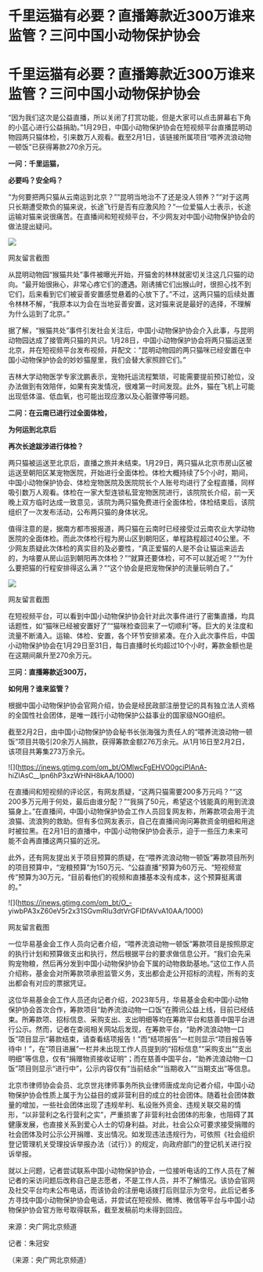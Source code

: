 # 千里运猫有必要？直播筹款近300万谁来监管？三问中国小动物保护协会

# 千里运猫有必要？直播筹款近300万谁来监管？三问中国小动物保护协会

“因为我们这次是公益直播，所以关闭了打赏功能，但是大家可以点击屏幕右下角的小蓝心进行公益捐助。”1月29日，中国小动物保护协会在短视频平台直播昆明动物园两只猫体检，引来数万人观看。截至2月1日，该链接所属项目“喂养流浪动物一顿饭”已获得筹款270余万元。

**一问：千里运猫，**

**必要吗？安全吗？**

“为何要把两只猫从云南运到北京？”“昆明当地治不了还是没人领养？”“对于这两只长期遭受欺负的猫来说，长途飞行是否有应激风险？”一位爱猫人士表示，长途运输对猫来说很痛苦。在直播间和短视频平台，不少网友对中国小动物保护协会的做法提出疑问。

![](https://inews.gtimg.com/om_bt/Os7P8MnjDIGKSleeQnGAbXNm8uFiphxg88q74XbK1qKs0AA/1000)

网友留言截图

从昆明动物园“猴猫共处”事件被曝光开始，开猫舍的林林就密切关注这几只猫的动向。“最开始很揪心，非常心疼它们的遭遇。刚诱捕它们出猴山时，很担心找不到它们，后来看到它们被妥善安置感觉悬着的心放下了。”不过，这两只猫的后续处置令林林不解，“我原本以为会在当地妥善安置，这对猫来说是最好的选择，不理解为什么运到了北京。”

据了解，“猴猫共处”事件引发社会关注后，中国小动物保护协会介入此事，与昆明动物园达成了接管两只猫的共识。1月28日，中国小动物保护协会将两只猫运送至北京，并在短视频平台发布视频，并配文：“昆明动物园的两只猫咪已经安置在中国小动物保护协会的妙妙猫屋里，我们会替大家照顾它们。”

吉林大学动物医学专家沈鹏表示，宠物托运流程繁琐，可能需要提前预订舱位，没办法做到有效陪伴，如果有突发情况，很难第一时间发现。此外，猫在飞机上可能出现低体温、低血氧，也可能出现应激以及心脏骤停等问题。

**二问：在云南已进行过全面体检，**

**为何运到北京后**

**再次长途跋涉进行体检？**

两只猫被运送至北京后，直播之旅并未结束。1月29日，两只猫从北京市房山区被运送至朝阳区某宠物医院，开始进行全面体检。体检大概持续了5个小时，期间，中国小动物保护协会、体检宠物医院及医院院长个人账号均进行了全程直播，同样吸引数万人观看。体检在一家大型连锁私营宠物医院进行，该院院长介绍，前一天晚上双方临时达成一致意见，该院为两只猫免费进行全面体检，体检结束后，该院组织了一次发布活动，公布两只猫的身体状况。

值得注意的是，据南方都市报报道，两只猫在云南时已经接受过云南农业大学动物医院的全面体检。而此次体检行程为房山区到朝阳区，单程路程超过40公里。不少网友质疑此次体检的真实目的及必要性，“真正爱猫的人是不会让猫运来运去的，为啥要从房山运到朝阳再次体检？”“就算还要体检，可不可以就近呢？”“为什么要把猫的行程安排得这么满？”“这个协会是把宠物保护的流量玩明白了。”

![](https://inews.gtimg.com/om_bt/OYaPAyHBD9HkqzL2pcxnLTBeVgyL6xu3Wc8jUKtesmEmwAA/1000)

网友留言截图

在短视频平台，可以看到中国小动物保护协会针对此次事件进行了密集直播，均具话题性，如“猫咪已经被安置好了”“猫咪检查回来了一切顺利”等。巨大的关注度和流量不断涌入。运输、体检、安置，各个环节安排紧凑。在介入此次事件后，中国小动物保护协会在1月29日至31日，每日直播时长均超过10个小时，筹款金额也是在这期间飙升至270余万元。

**三问：直播筹款近300万，**

**如何用？谁来监管？**

根据中国小动物保护协会官网介绍，协会是经民政部注册登记的具有独立法人资格的全国性社会团体，是唯一践行小动物保护公益事业的国家级NGO组织。

截至2月2日，由中国小动物保护协会秘书长张海强为责任人的“喂养流浪动物一顿饭”项目共吸引20余万人捐款，获得筹款金额276万余元。从1月16日至2月2日，该项目共筹集273万余元。

![](https://inews.gtimg.com/om_bt/OMlwcFgEHVO0gciPIAnA-
hiZIAsC__lpn6hP3xzWHNH8kAA/1000)

在直播间和短视频的评论区，有网友质疑，“这两只猫需要200多万元吗？”“这200多万元用于何处，最后由谁分配？”“我捐了50元，希望这个钱能真的用到流浪猫身上。”在直播间，中国小动物保护协会工作人员回复网友称，所筹款项会用于流浪猫、流浪狗的救助。但有多位网友表示，自己在直播间询问筹款资金明细和用途时被拉黑。在2月1日的直播中，中国小动物保护协会表示，迫于一些压力未来可能不会再直播这两只猫的近况。

此外，还有网友提出关于项目预算的质疑，在“喂养流浪动物一顿饭”筹款项目所列的项目预算中，“宠粮预算”为150万元、“公益直播”预算为60万元、“短视频宣传”预算为30万元，“目前看他们的视频和直播基本没有成本，这个预算挺离谱的。”

![](https://inews.gtimg.com/om_bt/O_-
yiwbPA3xZ60eV5r2x31SGvmRIu3dtVrGFIDfAVvA10AA/1000)

网友留言截图

一位华易基金会工作人员向记者介绍，“喂养流浪动物一顿饭”筹款项目是按照原定的执行计划和预算做支出和执行，然后根据平台的要求做信息公开。“我们会先采购宠物粮，然后再分发到中国小动物保护协会下属的动物救助基地。”这位工作人员介绍称，基金会对所筹款项承担监管义务，支出都会走公开招标的流程，所有的支出都会有对应的票据凭证。

这位华易基金会工作人员还向记者介绍，2023年5月，华易基金会和中国小动物保护协会首次合作，筹款项目“助养流浪动物一口饭”在腾讯公益上线，目前已经结束。所筹款项、招标信息、采购支出、支出明细等均在筹款平台和慈善中国平台进行公示。然而，记者在查阅相关网站后发现，在筹款平台，“助养流浪动物一口饭”项目显示“募款结束，请查看结项报告！”而“结项报告”一栏则显示“项目报告等待中！”，在“项目进展”一栏并未出现工作人员提到的“招标信息”“采购支出”“支出明细”等信息，仅有“捐赠物资接收证明”；而在慈善中国平台，“助养流浪动物一口饭”项目则显示“进行中”，公示内容仅有“当前结余”“当期收入”“当期支出”等信息。

北京市律师协会会员、北京世兆律师事务所执业律师唐成龙向记者介绍，中国小动物保护协会性质上属于为公益目的或非营利目的成立的社会团体。随着社会团体数量的增加，一些社会团体出现了违规牟利、私设账外资金、违规关联交易的情形，“以非营利之名行营利之实”，严重损害了非营利社会团体的形象，也阻碍了其健康发展，也直接关系到爱心人士的切身利益。对此，社会公众可要求接受捐赠的社会团体及时公示公开捐赠、支出情况。如发现违法违规行为，可依照《社会组织登记管理机关受理投诉举报办法（试行）》的规定，向政府部门的登记机关进行投诉举报。

就以上问题，记者尝试联系中国小动物保护协会，一位接听电话的工作人员在了解记者的采访问题后改称自己是志愿者，不是工作人员，并不了解情况。该协会官网及社交平台均未公布电话，而该协会的注册电话拨打后则显示为空号。此后记者多方寻找中国小动物保护协会电话，并尝试在短视频、微博、微信等平台与中国小动物保护协会官方账号取得联系，截至发稿前均未得到回应。

来源：央广网北京频道

记者：朱冠安

（来源：央广网北京频道）

